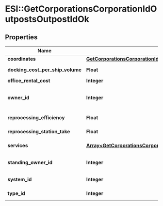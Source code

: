 # ESI::GetCorporationsCorporationIdOutpostsOutpostIdOk

## Properties
Name | Type | Description | Notes
------------ | ------------- | ------------- | -------------
**coordinates** | [**GetCorporationsCorporationIdOutpostsOutpostIdCoordinates**](GetCorporationsCorporationIdOutpostsOutpostIdCoordinates.md) |  | 
**docking_cost_per_ship_volume** | **Float** | docking_cost_per_ship_volume number | 
**office_rental_cost** | **Integer** | office_rental_cost integer | 
**owner_id** | **Integer** | The entity that owns the station (e.g. the entity whose logo is on the station services bar) | 
**reprocessing_efficiency** | **Float** | reprocessing_efficiency number | 
**reprocessing_station_take** | **Float** | reprocessing_station_take number | 
**services** | [**Array&lt;GetCorporationsCorporationIdOutpostsOutpostIdService&gt;**](GetCorporationsCorporationIdOutpostsOutpostIdService.md) | A list of services the given outpost provides | 
**standing_owner_id** | **Integer** | The owner ID that sets the ability for someone to dock based on standings. | 
**system_id** | **Integer** | The ID of the solar system the outpost rests in | 
**type_id** | **Integer** | The type ID of the given outpost | 


